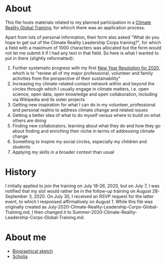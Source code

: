 # About

This file hosts materials related to my planned participation in a [Climate Reality Global Training](https://climaterealityproject.org/apply/globaltraining), for whicch there was an application process. 

Apart from lots of personal information, their form also asked "What do you hope to get out of the Climate Reality Leadership Corps training?", for which a field with a maximum of 1000 characters was allocated but the form would not let me submit it if I had any text in that field. So here is what I wanted to put in there (slightly reformatted):

1. Further systematic progress with my first [New Year Resolution for 2020](https://github.com/Daniel-Mietchen/ideas/blob/master/new-year-resolutions/2020.md), which is to "review all of my major professional, volunteer and family activities from the perspective of their sustainability"
1. Increasing my climate-related contact network within and beyond the circles through which I usually engage in climate matters, i.e.  open science, open data, open knowledge and open collaboration, including via Wikipedia and its sister projects
1. Getting new inspiration for what I can do in my volunteer, professional and personal realms to address climate change and related issues
1. Getting a better idea of what to do myself versus where to build on what others are doing
1. Finding new collaborators, learning about what they do and how they go about finding and enriching their niche in terms of addressing climate change
1. Something to inspire my social circles, especially my children and students
1. Applying my skills in a broader context than usual

# History

I initially applied to join the training on July 18-26, 2020, but on July 7, I was notified that my slot would rather be in the follow-up training on August 28-September 3, 2020. On July 30, I received an RSVP request for the latter event, to which I responsed affirmatively on August 1. While this file was originally created as July-2020-Climate-Reality-Leadership-Corps-Global-Training.md, I then changed it to Summer-2020-Climate-Reality-Leadership-Corps-Global-Training.md.

# About me

* [Biographical sketch](https://en.wikipedia.org/wiki/User:Daniel_Mietchen/Biographical_sketch)
* [Scholia](https://scholia.toolforge.org/author/Q20895785)
